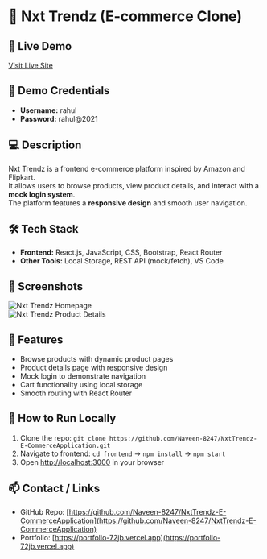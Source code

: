 # 🛒 Nxt Trendz (E-commerce Clone)

## 🔗 Live Demo
[Visit Live Site](https://naveenstrends.ccbp.tech)


## 👤 Demo Credentials
- **Username:** rahul  
- **Password:** rahul@2021 

## 💻 Description
Nxt Trendz is a frontend e-commerce platform inspired by Amazon and Flipkart.  
It allows users to browse products, view product details, and interact with a **mock login system**.  
The platform features a **responsive design** and smooth user navigation.

## 🛠️ Tech Stack
- **Frontend:** React.js, JavaScript, CSS, Bootstrap, React Router  
- **Other Tools:** Local Storage, REST API (mock/fetch), VS Code  

## 📸 Screenshots
![Nxt Trendz Homepage](https://via.placeholder.com/300x150)  
![Nxt Trendz Product Details](https://via.placeholder.com/300x150)  

## 🚀 Features
- Browse products with dynamic product pages  
- Product details page with responsive design  
- Mock login to demonstrate navigation  
- Cart functionality using local storage  
- Smooth routing with React Router  

## 📜 How to Run Locally
1. Clone the repo: `git clone https://github.com/Naveen-8247/NxtTrendz-E-CommerceApplication.git`  
2. Navigate to frontend: `cd frontend` → `npm install` → `npm start`  
3. Open [http://localhost:3000](http://localhost:3000) in your browser  

## 📫 Contact / Links
- GitHub Repo: [https://github.com/Naveen-8247/NxtTrendz-E-CommerceApplication](https://github.com/Naveen-8247/NxtTrendz-E-CommerceApplication)  
- Portfolio: [https://portfolio-72jb.vercel.app](https://portfolio-72jb.vercel.app)

